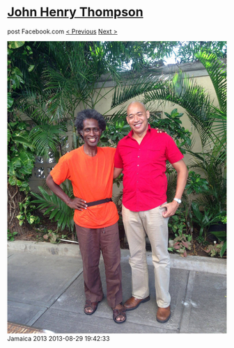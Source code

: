 # [John Henry Thompson](../README.md)
post Facebook.com
[< Previous](2013-08-29-62.md) [Next >](2013-08-29-64.md)

[![](../media/2013-08-29/Jamaica-2074.jpg)](../README.md)
Jamaica 2013
2013-08-29 19:42:33
